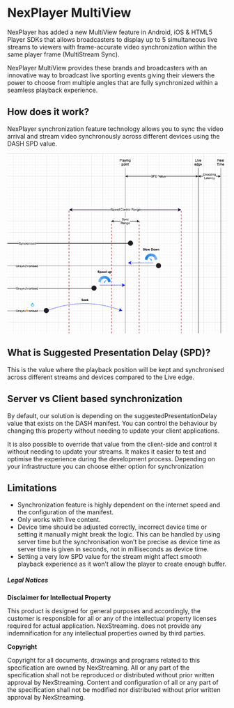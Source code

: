 # NexPlayer MultiView

NexPlayer has added a new MultiView feature in Android, iOS & HTML5 Player SDKs that allows broadcasters to display up to 5 simultaneous live streams to viewers with frame-accurate video synchronization within the same player frame (MultiStream Sync).

NexPlayer MultiView provides these brands and broadcasters with an innovative way to broadcast live sporting events giving their viewers the power to choose from multiple angles that are fully synchronized within a seamless playback experience.

## How does it work?

NexPlayer synchronization feature technology allows you to sync the video arrival and stream video synchronously across different devices using the DASH SPD value. 

<img text-align="center" src="./assets/3.png">

## What is Suggested Presentation Delay (SPD)?

This is the value where the playback position will be kept and synchronised across different streams and devices compared to the Live edge.

## Server vs Client based synchronization

By default, our solution is depending on the suggestedPresentationDelay value that exists on the DASH manifest. You can control the behaviour by changing this property without needing to update your client applications. 

It is also possible to override that value from the client-side and control it without needing to update your streams. It makes it easier to test and optimise the experience during the development process. Depending on your infrastructure you can choose either option for synchronization

## Limitations

- Synchronization feature is highly dependent on the internet speed and the configuration of the manifest.
- Only works with live content.
- Device time should be adjusted correctly, incorrect device time or setting it manually might break the logic. This can be handled by using server time but the synchronisation won’t be precise as device time as server time is given in seconds, not in milliseconds as device time.
- Setting a very low SPD value for the stream might affect smooth playback experience as it won’t allow the player to create enough buffer.

##### Legal Notices

**Disclaimer for Intellectual Property**

This product is designed for general purposes and accordingly, the customer is responsible for all or any of the intellectual property licenses required for actual application. NexStreaming. does not provide any indemnification for any intellectual properties owned by third parties.

**Copyright**

Copyright for all documents, drawings and programs related to this specification are owned by NexStreaming. All or any part of the specification shall not be reproduced or distributed without prior written approval by NexStreaming. Content and configuration of all or any part of the specification shall not be modified nor distributed without prior written approval by NexStreaming.
